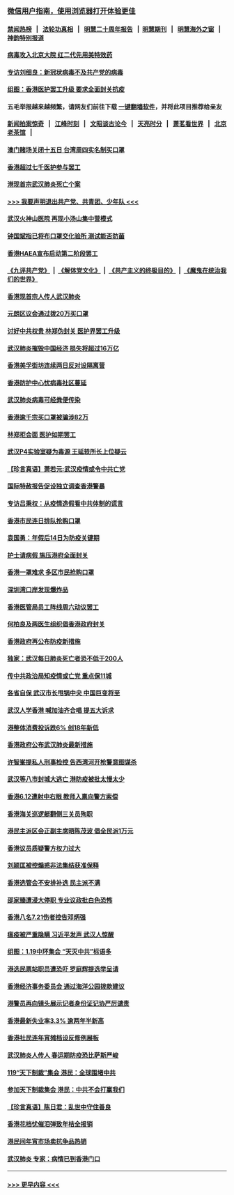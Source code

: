 ### [微信用户指南，使用浏览器打开体验更佳](https://github.com/gfw-breaker/banned-news1/blob/master/indexes/wechat-guide.md?t=0)
#### [禁闻热榜](热点新闻.md?t=0)  &nbsp;&nbsp;|&nbsp;&nbsp; [法轮功真相](https://github.com/gfw-breaker/truth/blob/master/README.md?t=0) &nbsp;&nbsp;|&nbsp;&nbsp; [明慧二十周年报告](https://github.com/gfw-breaker/mh-reports/blob/master/README.md?t=0) &nbsp;&nbsp;|&nbsp;&nbsp;[明慧期刊](https://github.com/gfw-breaker/mh-qikan) &nbsp;&nbsp;|&nbsp;&nbsp; [明慧海外之窗](https://github.com/gfw-breaker/mh-news/blob/master/README.md?t=0) &nbsp;&nbsp;|&nbsp;&nbsp; [神韵特别报道](https://github.com/gfw-breaker/mh-news/blob/master/shenyun.md?t=0)
#### [病毒攻入北京大院 红二代先用美特效药](../pages/nsc415/n11847427.md?t=02060922) 
#### [专访刘细良：新冠状病毒不及共产党的病毒](../pages/nsc415/n11847164.md?t=02060922) 
#### [组图：香港医护罢工升级 要求全面封关抗疫](../pages/nsc415/n11844107.md?t=02060922) 
#### 五毛举报越来越频繁，请网友们前往下载 [一键翻墙软件](https://github.com/gfw-breaker/ssr-accounts)，并将此项目推荐给亲友
#### [新闻拍案惊奇](https://github.com/gfw-breaker/banned-news1/blob/master/pages/link4.md) &nbsp;&nbsp;|&nbsp;&nbsp; [江峰时刻](https://github.com/gfw-breaker/banned-news1/blob/master/pages/link4.md) &nbsp;&nbsp;|&nbsp;&nbsp; [文昭谈古论今](https://github.com/gfw-breaker/banned-news1/blob/master/pages/link4.md) &nbsp;&nbsp;|&nbsp;&nbsp; [天亮时分](https://github.com/gfw-breaker/banned-news1/blob/master/pages/link4.md) &nbsp;&nbsp;|&nbsp;&nbsp; [萧茗看世界](https://github.com/gfw-breaker/banned-news1/blob/master/pages/link4.md) &nbsp;&nbsp;|&nbsp;&nbsp; [北京老茶馆](https://github.com/gfw-breaker/banned-news1/blob/master/pages/link4.md) &nbsp;&nbsp;|&nbsp;&nbsp; 
#### [澳门赌场关闭十五日 台湾周四实名制买口罩](../pages/nsc415/n11845083.md?t=02060922) 
#### [香港超过七千医护参与罢工](../pages/nsc415/n11845051.md?t=02060922) 
#### [港现首宗武汉肺炎死亡个案](../pages/nsc415/n11844998.md?t=02060922) 
#### [>>> 我要声明退出共产党、共青团、少年队 <<<](https://github.com/begood0513/goodnews/blob/master/quit/letter.md) 
#### [武汉火神山医院 再现小汤山集中营模式](../pages/nsc415/n11844763.md?t=02060922) 
#### [钟国斌指已将布口罩交化验所 测试能否防菌](../pages/nsc415/n11842783.md?t=02060922) 
#### [香港HAEA宣布启动第二阶段罢工](../pages/nsc415/n11842723.md?t=02060922) 
#### [《九评共产党》](https://github.com/begood0513/9ping.md/blob/master/README.md) &nbsp;|&nbsp; [《解体党文化》](../../../../jtdwh.md/blob/master/README.md)  &nbsp;|&nbsp; [《共产主义的终极目的》](../../../../gczydzjmd.md/blob/master/README.md) &nbsp;|&nbsp; [《魔鬼在统治我们的世界》](../../../../mgztzwmdsj.md/blob/master/README.md) 
#### [香港现首宗人传人武汉肺炎](../pages/nsc415/n11842766.md?t=02060922) 
#### [元朗区议会通过拨20万买口罩](../pages/nsc415/n11842754.md?t=02060922) 
#### [讨好中共权贵 林郑伪封关 医护界罢工升级](../pages/nsc415/n11842359.md?t=02060922) 
#### [武汉肺炎摧毁中国经济 损失将超过16万亿](../pages/nsc415/n11839723.md?t=02060922) 
#### [香港美孚街坊连续两日反对设隔离营](../pages/nsc415/n11839962.md?t=02060922) 
#### [香港防护中心忧病毒社区蔓延](../pages/nsc415/n11839933.md?t=02060922) 
#### [武汉肺炎病毒可经粪便传染](../pages/nsc415/n11839939.md?t=02060922) 
#### [香港逾千宗买口罩被骗涉82万](../pages/nsc415/n11839914.md?t=02060922) 
#### [林郑拒会面 医护如期罢工](../pages/nsc415/n11839892.md?t=02060922) 
#### [武汉P4实验室疑为毒源 王延轶所长上位疑云](../pages/nsc415/n11835543.md?t=02060922) 
#### [【珍言真语】萧若元:武汉疫情或令中共亡党](../pages/nsc415/n11829394.md?t=02060922) 
#### [国际特赦报告促设独立调查香港警暴](../pages/nsc415/n11833845.md?t=02060922) 
#### [专访吕秉权：从疫情造假看中共体制的谎言](../pages/nsc415/n11833813.md?t=02060922) 
#### [香港市民连日排队抢购口罩](../pages/nsc415/n11833794.md?t=02060922) 
#### [袁国勇：年假后14日为防疫关键期](../pages/nsc415/n11831088.md?t=02060922) 
#### [护士请病假 施压港府全面封关](../pages/nsc415/n11831030.md?t=02060922) 
#### [香港一罩难求 多区市民抢购口罩](../pages/nsc415/n11831002.md?t=02060922) 
#### [深圳湾口岸发现爆炸品](../pages/nsc415/n11828802.md?t=02060922) 
#### [香港医管局员工阵线周六动议罢工](../pages/nsc415/n11828762.md?t=02060922) 
#### [何柏良及两医生组织倡香港政府封关](../pages/nsc415/n11828749.md?t=02060922) 
#### [香港政府再公布防疫新措施](../pages/nsc415/n11828716.md?t=02060922) 
#### [独家：武汉每日肺炎死亡者恐不低于200人](../pages/nsc415/n11828240.md?t=02060922) 
#### [传中共政治局知疫情或亡党 重点保11城](../pages/nsc415/n11828145.md?t=02060922) 
#### [各省自保 武汉市长甩锅中央 中国巨变将至](../pages/nsc415/n11828021.md?t=02060922) 
#### [武汉人学香港 喊加油齐合唱 提五大诉求](../pages/nsc415/n11827046.md?t=02060922) 
#### [港整体消费投诉跌6% 创18年新低](../pages/nsc415/n11817280.md?t=02060922) 
#### [香港政府公布武汉肺炎最新措施](../pages/nsc415/n11817152.md?t=02060922) 
#### [许智峯提私人刑事检控 告西湾河开枪警意图谋杀](../pages/nsc415/n11817132.md?t=02060922) 
#### [武汉等八市封城大逃亡 港防疫被批太慢太少](../pages/nsc415/n11817058.md?t=02060922) 
#### [香港6.12遭射中右眼 教师入禀向警方索偿](../pages/nsc415/n11814678.md?t=02060922) 
#### [香港海关巡逻艇翻侧三关员殉职](../pages/nsc415/n11814604.md?t=02060922) 
#### [港民主派区会正副主席晤陈茂波 倡全民派1万元](../pages/nsc415/n11814582.md?t=02060922) 
#### [香港议员质疑警方权力过大](../pages/nsc415/n11814560.md?t=02060922) 
#### [刘颕匡被控煽惑非法集结获准保释](../pages/nsc415/n11811727.md?t=02060922) 
#### [香港选管会不安排补选 民主派不满](../pages/nsc415/n11811691.md?t=02060922) 
#### [邵家臻遭浸大停职 专业议政批白色恐怖](../pages/nsc415/n11811670.md?t=02060922) 
#### [香港八名7.21伤者控告邓炳强](../pages/nsc415/n11811623.md?t=02060922) 
#### [瘟疫被严重隐瞒 习近平发声 武汉人惊醒](../pages/nsc415/n11811186.md?t=02060922) 
#### [组图：1.19中环集会 “天灭中共”标语多](../pages/nsc415/n11809514.md?t=02060922) 
#### [港选民票站职员遭恐吓 罗庭辉提选举呈请](../pages/nsc415/n11808914.md?t=02060922) 
#### [香港经济事务委员会 通过海洋公园拨款建议](../pages/nsc415/n11808906.md?t=02060922) 
#### [港警员再向镜头展示记者身份证记协严厉谴责](../pages/nsc415/n11808888.md?t=02060922) 
#### [香港最新失业率3.3% 逾两年半新高](../pages/nsc415/n11808887.md?t=02060922) 
#### [香港社民连年宵摊档设反修例展板](../pages/nsc415/n11808857.md?t=02060922) 
#### [武汉肺炎人传人 春运期防疫恐比萨斯严峻](../pages/nsc415/n11808739.md?t=02060922) 
#### [119“天下制裁”集会 港民：全球围堵中共](../pages/nsc415/n11806318.md?t=02060922) 
#### [参加天下制裁集会 港民：中共不会打赢我们](../pages/nsc415/n11806596.md?t=02060922) 
#### [【珍言真语】陈日君：乱世中守住善良](../pages/nsc415/n11806247.md?t=02060922) 
#### [香港花档忧催泪弹致年桔全报销](../pages/nsc415/n11806130.md?t=02060922) 
#### [港民间年宵市场卖抗争品热销](../pages/nsc415/n11806073.md?t=02060922) 
#### [武汉肺炎 专家：病情已到香港门口](../pages/nsc415/n11806020.md?t=02060922) 

----
#### [ >>> 更早内容 <<< ](../indexes/nsc415-earlier.md)
